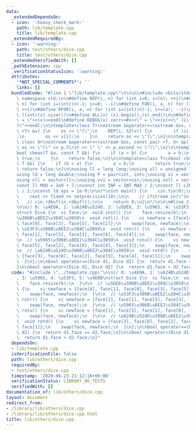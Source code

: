 ```yaml
---
data:
  _extendedDependsOn:
  - icon: ':heavy_check_mark:'
    path: lib/template.cpp
    title: lib/template.cpp
  _extendedRequiredBy:
  - icon: ':warning:'
    path: test/others/dice.cpp
    title: test/others/dice.cpp
  _extendedVerifiedWith: []
  _pathExtension: cpp
  _verificationStatusIcon: ':warning:'
  attributes:
    '*NOT_SPECIAL_COMMENTS*': ''
    links: []
  bundledCode: "#line 1 \"lib/template.cpp\"\n\n\n\n#include <bits/stdc++.h>\n\nusing\
    \ namespace std;\n\n#define REP(i, n) for (int i=0; i<(n); ++i)\n#define RREP(i,\
    \ n) for (int i=(int)(n)-1; i>=0; --i)\n#define FOR(i, a, n) for (int i=(a); i<(n);\
    \ ++i)\n#define RFOR(i, a, n) for (int i=(int)(n)-1; i>=(a); --i)\n\n#define SZ(x)\
    \ ((int)(x).size())\n#define ALL(x) (x).begin(),(x).end()\n\n#define DUMP(x) cerr<<#x<<\"\
    \ = \"<<(x)<<endl\n#define DEBUG(x) cerr<<#x<<\" = \"<<(x)<<\" (L\"<<__LINE__<<\"\
    )\"<<endl;\n\ntemplate<class T>\nostream &operator<<(ostream &os, const vector\
    \ <T> &v) {\n    os << \"[\";\n    REP(i, SZ(v)) {\n        if (i) os << \", \"\
    ;\n        os << v[i];\n    }\n    return os << \"]\";\n}\n\ntemplate<class T,\
    \ class U>\nostream &operator<<(ostream &os, const pair <T, U> &p) {\n    return\
    \ os << \"(\" << p.first << \" \" << p.second << \")\";\n}\n\ntemplate<class T>\n\
    bool chmax(T &a, const T &b) {\n    if (a < b) {\n        a = b;\n        return\
    \ true;\n    }\n    return false;\n}\n\ntemplate<class T>\nbool chmin(T &a, const\
    \ T &b) {\n    if (b < a) {\n        a = b;\n        return true;\n    }\n   \
    \ return false;\n}\n\nusing ll = long long;\nusing ull = unsigned long long;\n\
    using ld = long double;\nusing P = pair<int, int>;\nusing vi = vector<int>;\n\
    using vll = vector<ll>;\nusing vvi = vector<vi>;\nusing vvll = vector<vll>;\n\n\
    const ll MOD = 1e9 + 7;\nconst int INF = INT_MAX / 2;\nconst ll LINF = LLONG_MAX\
    \ / 2;\nconst ld eps = 1e-9;\n\n/*\nint main() {\n    cin.tie(0);\n    ios::sync_with_stdio(false);\n\
    \    cout << fixed << setprecision(10);\n\n    // ifstream in(\"in.txt\");\n \
    \   // cin.rdbuf(in.rdbuf());\n\n    return 0;\n}\n*/\n\n\n#line 2 \"lib/others/dice.cpp\"\
    \n\n// 0: \u4E0A, 1: \u624B\u524D, 2: \u5DE6, 3: \u5965, 4: \u53F3, 5: \u4E0B\n\
    struct Dice {\n  vi face;\n  void init() {\n    face.resize(6);\n  }\n\n  // \u5DE6\
    \u306B\u8EE2\u304C\u3059\n  void rotl() {\n    vi newface = {face[4], face[1],\
    \ face[0], face[3], face[5], face[2]};\n    swap(face, newface);\n  }\n\n  //\
    \ \u53F3\u306B\u8EE2\u304C\u3059\n  void rotr() {\n    vi newface = {face[2],\
    \ face[1], face[5], face[3], face[0], face[4]};\n    swap(face, newface);\n  }\n\
    \n  // \u5965\u306B\u8EE2\u304C\u3059\n  void rotu() {\n    vi newface = {face[1],\
    \ face[5], face[2], face[0], face[4], face[3]};\n    swap(face, newface);\n  }\n\
    \n  // \u624B\u524D\u306B\u8EE2\u304C\u3059\n  void rotd() {\n    vi newface =\
    \ {face[3], face[0], face[2], face[5], face[4], face[1]};\n    swap(face, newface);\n\
    \  }\n};\n\nbool operator==(Dice d1, Dice d2) {\n  return d1.face == d2.face;\n\
    }\n\nbool operator<(Dice d1, Dice d2) {\n  return d1.face < d2.face;\n}\n"
  code: "#include \"../template.cpp\"\n\n// 0: \u4E0A, 1: \u624B\u524D, 2: \u5DE6\
    , 3: \u5965, 4: \u53F3, 5: \u4E0B\nstruct Dice {\n  vi face;\n  void init() {\n\
    \    face.resize(6);\n  }\n\n  // \u5DE6\u306B\u8EE2\u304C\u3059\n  void rotl()\
    \ {\n    vi newface = {face[4], face[1], face[0], face[3], face[5], face[2]};\n\
    \    swap(face, newface);\n  }\n\n  // \u53F3\u306B\u8EE2\u304C\u3059\n  void\
    \ rotr() {\n    vi newface = {face[2], face[1], face[5], face[3], face[0], face[4]};\n\
    \    swap(face, newface);\n  }\n\n  // \u5965\u306B\u8EE2\u304C\u3059\n  void\
    \ rotu() {\n    vi newface = {face[1], face[5], face[2], face[0], face[4], face[3]};\n\
    \    swap(face, newface);\n  }\n\n  // \u624B\u524D\u306B\u8EE2\u304C\u3059\n\
    \  void rotd() {\n    vi newface = {face[3], face[0], face[2], face[5], face[4],\
    \ face[1]};\n    swap(face, newface);\n  }\n};\n\nbool operator==(Dice d1, Dice\
    \ d2) {\n  return d1.face == d2.face;\n}\n\nbool operator<(Dice d1, Dice d2) {\n\
    \  return d1.face < d2.face;\n}"
  dependsOn:
  - lib/template.cpp
  isVerificationFile: false
  path: lib/others/dice.cpp
  requiredBy:
  - test/others/dice.cpp
  timestamp: '2020-06-23 21:12:16+09:00'
  verificationStatus: LIBRARY_NO_TESTS
  verifiedWith: []
documentation_of: lib/others/dice.cpp
layout: document
redirect_from:
- /library/lib/others/dice.cpp
- /library/lib/others/dice.cpp.html
title: lib/others/dice.cpp
---
```

